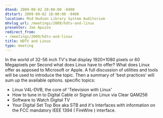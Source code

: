 ```yaml
---
dtend: 2009-09-02 20:00:00 -0400
dtstart: 2009-09-02 18:00:00 -0400
location: Mid Hudson Library System Auditorium
mhvlug_url: /meetings/2009/hdtv-and-linux
presenter: Joe Apuzzo
redirect_from:
- /meetings/2009/hdtv-and-linux
title: HDTV and Linux
type: meeting
---
```



In the world of 32-56 inch TV's that display 1920×1080 pixels or 60 Megapixels per Second what does Linux have to offer? What does Linux offer as apposed to Microsoft or Apple. A full discussion of utilities and tools will be used to introduce the topic. Then a summary of 'best practices' will sum up the available options. specific topics:
- Linux V4L-DVB, the core of 'Television with Linux'
- How to tune in to Digital Cable or Signal on Linux via Clear QAM256
- Software to Watch Digital TV
- Your Digital Set Top Box aka STB and it's Interfaces with information on the FCC mandatory IEEE 1394 ( FireWire ) interface.